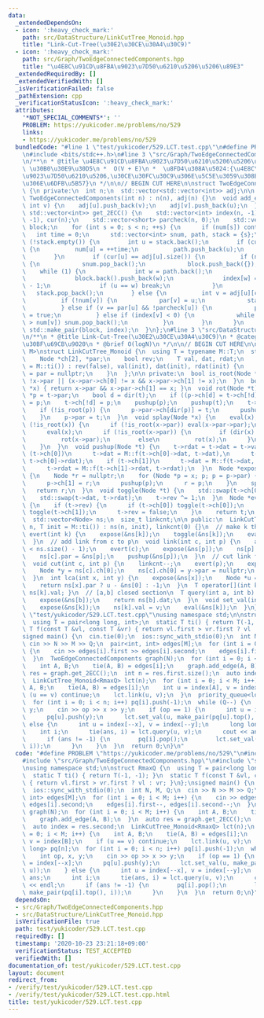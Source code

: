 ```yaml
---
data:
  _extendedDependsOn:
  - icon: ':heavy_check_mark:'
    path: src/DataStructure/LinkCutTree_Monoid.hpp
    title: "Link-Cut-Tree(\u30E2\u30CE\u30A4\u30C9)"
  - icon: ':heavy_check_mark:'
    path: src/Graph/TwoEdgeConnectedComponents.hpp
    title: "\u4E8C\u91CD\u8FBA\u9023\u7D50\u6210\u5206\u5206\u89E3"
  _extendedRequiredBy: []
  _extendedVerifiedWith: []
  _isVerificationFailed: false
  _pathExtension: cpp
  _verificationStatusIcon: ':heavy_check_mark:'
  attributes:
    '*NOT_SPECIAL_COMMENTS*': ''
    PROBLEM: https://yukicoder.me/problems/no/529
    links:
    - https://yukicoder.me/problems/no/529
  bundledCode: "#line 1 \"test/yukicoder/529.LCT.test.cpp\"\n#define PROBLEM \"https://yukicoder.me/problems/no/529\"\
    \n#include <bits/stdc++.h>\n#line 3 \"src/Graph/TwoEdgeConnectedComponents.hpp\"\
    \n/**\n * @title \u4E8C\u91CD\u8FBA\u9023\u7D50\u6210\u5206\u5206\u89E3\n * @category\
    \ \u30B0\u30E9\u30D5\n *  O(V + E)\n *  \u8FD4\u308A\u5024:{\u4E8C\u91CD\u8FBA\
    \u9023\u7D50\u6210\u5206,\u30CE\u30FC\u30C9\u306E\u5C5E\u3059\u308B\u6210\u5206\
    \u306E\u6DFB\u5B57}\n */\n\n// BEGIN CUT HERE\n\nstruct TwoEdgeConnectedComponents\
    \ {\n private:\n  int n;\n  std::vector<std::vector<int>> adj;\n\n public:\n \
    \ TwoEdgeConnectedComponents(int n) : n(n), adj(n) {}\n  void add_edge(int u,\
    \ int v) {\n    adj[u].push_back(v);\n    adj[v].push_back(u);\n  }\n  std::pair<std::vector<std::vector<int>>,\
    \ std::vector<int>> get_2ECC() {\n    std::vector<int> index(n, -1), num(n), par(n,\
    \ -1), cur(n);\n    std::vector<short> parcheck(n, 0);\n    std::vector<std::vector<int>>\
    \ block;\n    for (int s = 0; s < n; ++s) {\n      if (num[s]) continue;\n   \
    \   int time = 0;\n      std::vector<int> snum, path, stack = {s};\n      while\
    \ (!stack.empty()) {\n        int u = stack.back();\n        if (cur[u] == 0)\
    \ {\n          num[u] = ++time;\n          path.push_back(u);\n          snum.push_back(num[u]);\n\
    \        }\n        if (cur[u] == adj[u].size()) {\n          if (num[u] == snum.back())\
    \ {\n            snum.pop_back();\n            block.push_back({});\n        \
    \    while (1) {\n              int w = path.back();\n              path.pop_back();\n\
    \              block.back().push_back(w);\n              index[w] = block.size()\
    \ - 1;\n              if (u == w) break;\n            }\n          }\n       \
    \   stack.pop_back();\n        } else {\n          int v = adj[u][cur[u]++];\n\
    \          if (!num[v]) {\n            par[v] = u;\n            stack.push_back(v);\n\
    \          } else if (v == par[u] && !parcheck[u]) {\n            parcheck[u]\
    \ = true;\n          } else if (index[v] < 0) {\n            while (snum.back()\
    \ > num[v]) snum.pop_back();\n          }\n        }\n      }\n    }\n    return\
    \ std::make_pair(block, index);\n  }\n};\n#line 3 \"src/DataStructure/LinkCutTree_Monoid.hpp\"\
    \n/**\n * @title Link-Cut-Tree(\u30E2\u30CE\u30A4\u30C9)\n * @category \u30C7\u30FC\
    \u30BF\u69CB\u9020\n * @brief O(logN)\n */\n\n// BEGIN CUT HERE\n\ntemplate <typename\
    \ M>\nstruct LinkCutTree_Monoid {\n  using T = typename M::T;\n  struct Node {\n\
    \    Node *ch[2], *par;\n    bool rev;\n    T val, dat, rdat;\n    Node(T init\
    \ = M::ti()) : rev(false), val(init), dat(init), rdat(init) {\n      ch[0] = ch[1]\
    \ = par = nullptr;\n    }\n  };\n\n private:\n  bool is_root(Node *x) {\n    return\
    \ !x->par || (x->par->ch[0] != x && x->par->ch[1] != x);\n  }\n  bool dir(Node\
    \ *x) { return x->par && x->par->ch[1] == x; }\n  void rot(Node *t) {\n    Node\
    \ *p = t->par;\n    bool d = dir(t);\n    if ((p->ch[d] = t->ch[!d])) p->ch[d]->par\
    \ = p;\n    t->ch[!d] = p;\n    pushup(p);\n    pushup(t);\n    t->par = p->par;\n\
    \    if (!is_root(p)) {\n      p->par->ch[dir(p)] = t;\n      pushup(t->par);\n\
    \    }\n    p->par = t;\n  }\n  void splay(Node *x) {\n    eval(x);\n    while\
    \ (!is_root(x)) {\n      if (!is_root(x->par)) eval(x->par->par);\n      eval(x->par);\n\
    \      eval(x);\n      if (!is_root(x->par)) {\n        if (dir(x) == dir(x->par))\n\
    \          rot(x->par);\n        else\n          rot(x);\n      }\n      rot(x);\n\
    \    }\n  }\n  void pushup(Node *t) {\n    t->rdat = t->dat = t->val;\n    if\
    \ (t->ch[0])\n      t->dat = M::f(t->ch[0]->dat, t->dat),\n      t->rdat = M::f(t->rdat,\
    \ t->ch[0]->rdat);\n    if (t->ch[1])\n      t->dat = M::f(t->dat, t->ch[1]->dat),\n\
    \      t->rdat = M::f(t->ch[1]->rdat, t->rdat);\n  }\n  Node *expose(Node *x)\
    \ {\n    Node *r = nullptr;\n    for (Node *p = x; p; p = p->par) {\n      splay(p);\n\
    \      p->ch[1] = r;\n      pushup(p);\n      r = p;\n    }\n    splay(x);\n \
    \   return r;\n  }\n  void toggle(Node *t) {\n    std::swap(t->ch[0], t->ch[1]);\n\
    \    std::swap(t->dat, t->rdat);\n    t->rev ^= 1;\n  }\n  Node *eval(Node *t)\
    \ {\n    if (t->rev) {\n      if (t->ch[0]) toggle(t->ch[0]);\n      if (t->ch[1])\
    \ toggle(t->ch[1]);\n      t->rev = false;\n    }\n    return t;\n  }\n\n private:\n\
    \  std::vector<Node> ns;\n  size_t linkcnt;\n\n public:\n  LinkCutTree_Monoid(int\
    \ n, T init = M::ti()) : ns(n, init), linkcnt(0) {}\n  // make k the root\n  void\
    \ evert(int k) {\n    expose(&ns[k]);\n    toggle(&ns[k]);\n    eval(&ns[k]);\n\
    \  }\n  // add link from c to p\n  void link(int c, int p) {\n    assert(linkcnt++\
    \ < ns.size() - 1);\n    evert(c);\n    expose(&ns[p]);\n    ns[p].ch[1] = &ns[c];\n\
    \    ns[c].par = &ns[p];\n    pushup(&ns[p]);\n  }\n  // cut link from c to p\n\
    \  void cut(int c, int p) {\n    linkcnt--;\n    evert(p);\n    expose(&ns[c]);\n\
    \    Node *y = ns[c].ch[0];\n    ns[c].ch[0] = y->par = nullptr;\n    pushup(&ns[c]);\n\
    \  }\n  int lca(int x, int y) {\n    expose(&ns[x]);\n    Node *u = expose(&ns[y]);\n\
    \    return ns[x].par ? u - &ns[0] : -1;\n  }\n  T operator[](int k) { return\
    \ ns[k].val; }\n  // [a,b] closed section\n  T query(int a, int b) {\n    evert(a);\n\
    \    expose(&ns[b]);\n    return ns[b].dat;\n  }\n  void set_val(int k, T v) {\n\
    \    expose(&ns[k]);\n    ns[k].val = v;\n    eval(&ns[k]);\n  }\n};\n#line 5\
    \ \"test/yukicoder/529.LCT.test.cpp\"\nusing namespace std;\n\nstruct RmaxQ {\n\
    \  using T = pair<long long, int>;\n  static T ti() { return T(-1, -1); }\n  static\
    \ T f(const T &vl, const T &vr) { return vl.first > vr.first ? vl : vr; }\n};\n\
    signed main() {\n  cin.tie(0);\n  ios::sync_with_stdio(0);\n  int N, M, Q;\n \
    \ cin >> N >> M >> Q;\n  pair<int, int> edges[M];\n  for (int i = 0; i < M; i++)\
    \ {\n    cin >> edges[i].first >> edges[i].second;\n    edges[i].first--, edges[i].second--;\n\
    \  }\n  TwoEdgeConnectedComponents graph(N);\n  for (int i = 0; i < M; i++) {\n\
    \    int A, B;\n    tie(A, B) = edges[i];\n    graph.add_edge(A, B);\n  }\n  auto\
    \ res = graph.get_2ECC();\n  int n = res.first.size();\n  auto index = res.second;\n\
    \  LinkCutTree_Monoid<RmaxQ> lct(n);\n  for (int i = 0; i < M; i++) {\n    int\
    \ A, B;\n    tie(A, B) = edges[i];\n    int u = index[A], v = index[B];\n    if\
    \ (u == v) continue;\n    lct.link(u, v);\n  }\n  priority_queue<long long> pq[n];\n\
    \  for (int i = 0; i < n; i++) pq[i].push(-1);\n  while (Q--) {\n    int op, x,\
    \ y;\n    cin >> op >> x >> y;\n    if (op == 1) {\n      int u = index[--x];\n\
    \      pq[u].push(y);\n      lct.set_val(u, make_pair(pq[u].top(), u));\n    }\
    \ else {\n      int u = index[--x], v = index[--y];\n      long long ans;\n  \
    \    int i;\n      tie(ans, i) = lct.query(u, v);\n      cout << ans << endl;\n\
    \      if (ans != -1) {\n        pq[i].pop();\n        lct.set_val(i, make_pair(pq[i].top(),\
    \ i));\n      }\n    }\n  }\n  return 0;\n}\n"
  code: "#define PROBLEM \"https://yukicoder.me/problems/no/529\"\n#include <bits/stdc++.h>\n\
    #include \"src/Graph/TwoEdgeConnectedComponents.hpp\"\n#include \"src/DataStructure/LinkCutTree_Monoid.hpp\"\
    \nusing namespace std;\n\nstruct RmaxQ {\n  using T = pair<long long, int>;\n\
    \  static T ti() { return T(-1, -1); }\n  static T f(const T &vl, const T &vr)\
    \ { return vl.first > vr.first ? vl : vr; }\n};\nsigned main() {\n  cin.tie(0);\n\
    \  ios::sync_with_stdio(0);\n  int N, M, Q;\n  cin >> N >> M >> Q;\n  pair<int,\
    \ int> edges[M];\n  for (int i = 0; i < M; i++) {\n    cin >> edges[i].first >>\
    \ edges[i].second;\n    edges[i].first--, edges[i].second--;\n  }\n  TwoEdgeConnectedComponents\
    \ graph(N);\n  for (int i = 0; i < M; i++) {\n    int A, B;\n    tie(A, B) = edges[i];\n\
    \    graph.add_edge(A, B);\n  }\n  auto res = graph.get_2ECC();\n  int n = res.first.size();\n\
    \  auto index = res.second;\n  LinkCutTree_Monoid<RmaxQ> lct(n);\n  for (int i\
    \ = 0; i < M; i++) {\n    int A, B;\n    tie(A, B) = edges[i];\n    int u = index[A],\
    \ v = index[B];\n    if (u == v) continue;\n    lct.link(u, v);\n  }\n  priority_queue<long\
    \ long> pq[n];\n  for (int i = 0; i < n; i++) pq[i].push(-1);\n  while (Q--) {\n\
    \    int op, x, y;\n    cin >> op >> x >> y;\n    if (op == 1) {\n      int u\
    \ = index[--x];\n      pq[u].push(y);\n      lct.set_val(u, make_pair(pq[u].top(),\
    \ u));\n    } else {\n      int u = index[--x], v = index[--y];\n      long long\
    \ ans;\n      int i;\n      tie(ans, i) = lct.query(u, v);\n      cout << ans\
    \ << endl;\n      if (ans != -1) {\n        pq[i].pop();\n        lct.set_val(i,\
    \ make_pair(pq[i].top(), i));\n      }\n    }\n  }\n  return 0;\n}"
  dependsOn:
  - src/Graph/TwoEdgeConnectedComponents.hpp
  - src/DataStructure/LinkCutTree_Monoid.hpp
  isVerificationFile: true
  path: test/yukicoder/529.LCT.test.cpp
  requiredBy: []
  timestamp: '2020-10-23 23:21:18+09:00'
  verificationStatus: TEST_ACCEPTED
  verifiedWith: []
documentation_of: test/yukicoder/529.LCT.test.cpp
layout: document
redirect_from:
- /verify/test/yukicoder/529.LCT.test.cpp
- /verify/test/yukicoder/529.LCT.test.cpp.html
title: test/yukicoder/529.LCT.test.cpp
---
```

